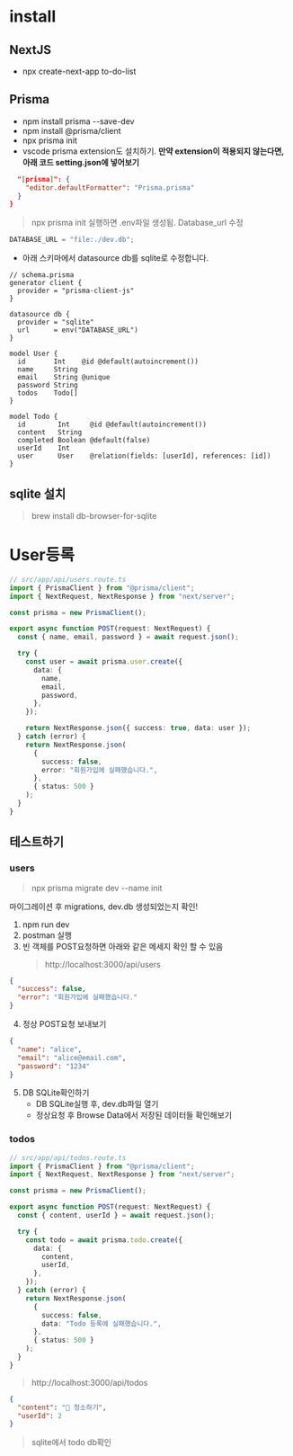 # install

## NextJS

- npx create-next-app to-do-list

## Prisma

- npm install prisma --save-dev
- npm install @prisma/client
- npx prisma init
- vscode prisma extension도 설치하기.
  **만약 extension이 적용되지 않는다면, 아래 코드 setting.json에 넣어보기**

```json
  "[prisma]": {
    "editor.defaultFormatter": "Prisma.prisma"
  }
}
```

> npx prisma init 실행하면 .env파일 생성됨. Database_url 수정

```javascript
DATABASE_URL = "file:./dev.db";
```

- 아래 스키마에서 datasource db를 sqlite로 수정합니다.

```prisma
// schema.prisma
generator client {
  provider = "prisma-client-js"
}

datasource db {
  provider = "sqlite"
  url      = env("DATABASE_URL")
}

model User {
  id       Int    @id @default(autoincrement())
  name     String
  email    String @unique
  password String
  todos    Todo[]
}

model Todo {
  id        Int     @id @default(autoincrement())
  content   String
  completed Boolean @default(false)
  userId    Int
  user      User    @relation(fields: [userId], references: [id])
}
```

## sqlite 설치

> brew install db-browser-for-sqlite

# User등록

```typescript
// src/app/api/users.route.ts
import { PrismaClient } from "@prisma/client";
import { NextRequest, NextResponse } from "next/server";

const prisma = new PrismaClient();

export async function POST(request: NextRequest) {
  const { name, email, password } = await request.json();

  try {
    const user = await prisma.user.create({
      data: {
        name,
        email,
        password,
      },
    });

    return NextResponse.json({ success: true, data: user });
  } catch (error) {
    return NextResponse.json(
      {
        success: false,
        error: "회원가입에 실패했습니다.",
      },
      { status: 500 }
    );
  }
}
```

## 테스트하기

### users

> npx prisma migrate dev --name init

마이그레이션 후 migrations, dev.db 생성되었는지 확인!

1. npm run dev
2. postman 실행
3. 빈 객체를 POST요청하면 아래와 같은 메세지 확인 할 수 있음
   > http://localhost:3000/api/users

```json
{
  "success": false,
  "error": "회원가입에 실패했습니다."
}
```

4. 정상 POST요청 보내보기

```json
{
  "name": "alice",
  "email": "alice@email.com",
  "password": "1234"
}
```

5. DB SQLite확인하기
   - DB SQLite실행 후, dev.db파일 열기
   - 정상요청 후 Browse Data에서 저장된 데이터들 확인해보기

### todos

```typescript
// src/app/api/todos.route.ts
import { PrismaClient } from "@prisma/client";
import { NextRequest, NextResponse } from "next/server";

const prisma = new PrismaClient();

export async function POST(request: NextRequest) {
  const { content, userId } = await request.json();

  try {
    const todo = await prisma.todo.create({
      data: {
        content,
        userId,
      },
    });
  } catch (error) {
    return NextResponse.json(
      {
        success: false,
        data: "Todo 등록에 실패했습니다.",
      },
      { status: 500 }
    );
  }
}
```

> http://localhost:3000/api/todos

```json
{
  "content": "🧹 청소하기",
  "userId": 2
}
```

> sqlite에서 todo db확인
